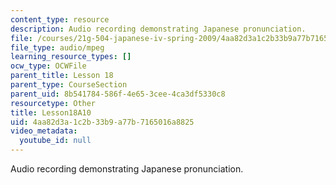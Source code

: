 ```yaml
---
content_type: resource
description: Audio recording demonstrating Japanese pronunciation.
file: /courses/21g-504-japanese-iv-spring-2009/4aa82d3a1c2b33b9a77b7165016a8825_Lesson18A10.mp3
file_type: audio/mpeg
learning_resource_types: []
ocw_type: OCWFile
parent_title: Lesson 18
parent_type: CourseSection
parent_uid: 8b541784-586f-4e65-3cee-4ca3df5330c8
resourcetype: Other
title: Lesson18A10
uid: 4aa82d3a-1c2b-33b9-a77b-7165016a8825
video_metadata:
  youtube_id: null
---
```

Audio recording demonstrating Japanese pronunciation.